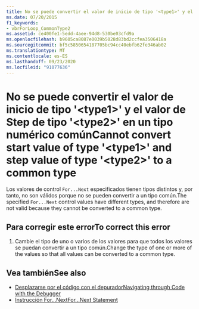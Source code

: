 ```yaml
---
title: No se puede convertir el valor de inicio de tipo '<type1>' y el valor de Step de tipo '<type2>' en un tipo numérico común
ms.date: 07/20/2015
f1_keywords:
- vbrForLoop_CommonType2
ms.assetid: ce400fe1-5edd-4aee-94d8-530be03cfd9a
ms.openlocfilehash: b9605ca8087e0039b5028d83bd2ccfea3506418a
ms.sourcegitcommit: bf5c5850654187705bc94cc40ebfb62fe346ab02
ms.translationtype: MT
ms.contentlocale: es-ES
ms.lasthandoff: 09/23/2020
ms.locfileid: "91077636"
---
```

# <a name="cannot-convert-start-value-of-type-type1-and-step-value-of-type-type2-to-a-common-type"></a><span data-ttu-id="3338e-102">No se puede convertir el valor de inicio de tipo '\<type1>' y el valor de Step de tipo '\<type2>' en un tipo numérico común</span><span class="sxs-lookup"><span data-stu-id="3338e-102">Cannot convert start value of type '\<type1>' and step value of type '\<type2>' to a common type</span></span>

<span data-ttu-id="3338e-103">Los valores de control `For...Next` especificados tienen tipos distintos y, por tanto, no son válidos porque no se pueden convertir a un tipo común.</span><span class="sxs-lookup"><span data-stu-id="3338e-103">The specified `For...Next` control values have different types, and therefore are not valid because they cannot be converted to a common type.</span></span>  
  
## <a name="to-correct-this-error"></a><span data-ttu-id="3338e-104">Para corregir este error</span><span class="sxs-lookup"><span data-stu-id="3338e-104">To correct this error</span></span>  
  
1. <span data-ttu-id="3338e-105">Cambie el tipo de uno o varios de los valores para que todos los valores se puedan convertir a un tipo común.</span><span class="sxs-lookup"><span data-stu-id="3338e-105">Change the type of one or more of the values so that all values can be converted to a common type.</span></span>  
  
## <a name="see-also"></a><span data-ttu-id="3338e-106">Vea también</span><span class="sxs-lookup"><span data-stu-id="3338e-106">See also</span></span>

- [<span data-ttu-id="3338e-107">Desplazarse por el código con el depurador</span><span class="sxs-lookup"><span data-stu-id="3338e-107">Navigating through Code with the Debugger</span></span>](/visualstudio/debugger/navigating-through-code-with-the-debugger)
- [<span data-ttu-id="3338e-108">Instrucción For...Next</span><span class="sxs-lookup"><span data-stu-id="3338e-108">For...Next Statement</span></span>](../language-reference/statements/for-next-statement.md)
